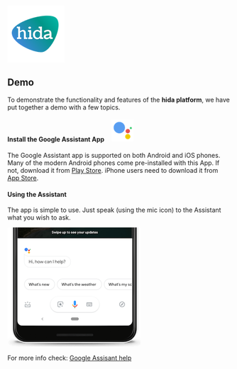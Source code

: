 [![hida](images/hida-128x128.png)](./)

## Demo
To demonstrate the functionality and features of the **hida platform**, we have put together a demo with a few topics.

#### Install the Google Assistant App &nbsp;  &nbsp; ![Google Assistant](images/ga-logo-50x50.png)
The Google Assistant app is supported on both Android and iOS phones. Many of the modern Android phones come pre-installed with this App. If not, download it from [Play Store](https://play.google.com/store/apps/details?id=com.google.android.apps.googleassistant). iPhone users need to download it from [App Store](https://itunes.apple.com/us/app/google-assistant/id1220976145?mt=8).

#### Using the Assistant
The app is simple to use. Just speak (using the mic icon) to the Assistant what you wish to ask.

![google assistant screen](images/how-can-i-help.png)

For more info check: [Google Assisant help](https://assistant.google.com/)

